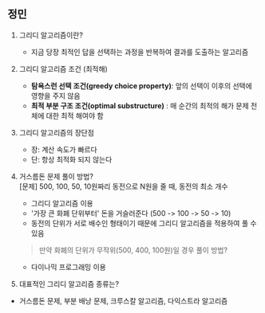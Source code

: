 ## 정민
1. 그리디 알고리즘이란?
    - 지금 당장 최적인 답을 선택하는 과정을 반복하여 결과를 도출하는 알고리즘
2. 그리디 알고리즘 조건 (최적해)
    - **탐욕스런 선택 조건(greedy choice property)**: 앞의 선택이 이후의 선택에 영향을 주지 않음
    - **최적 부분 구조 조건(optimal substructure)** : 매 순간의 최적의 해가 문제 전체에 대한 최적 해여야 함   
3. 그리디 알고리즘의 장단점
    - 장: 계산 속도가 빠르다
    - 단: 항상 최적화 되지 않는다
4. 거스름돈 문제 풀이 방법?   
[문제] 500, 100, 50, 10원짜리 동전으로 N원을 줄 때, 동전의 최소 개수
    - 그리디 알고리즘 이용
    - '가장 큰 화폐 단위부터' 돈을 거슬러준다 (500 -> 100 -> 50 -> 10)
    - 동전의 단위가 서로 배수인 형태이기 때문에 그리디 알고리즘을 적용하여 풀 수 있음
    > 만약 화폐의 단위가 무작위(500, 400, 100원)일 경우 풀이 방법?
    - 다이나믹 프로그래밍 이용

5. 대표적인 그리디 알고리즘 종류는?
- 거스름돈 문제, 부분 배낭 문제, 크루스칼 알고리즘, 다익스트라 알고리즘